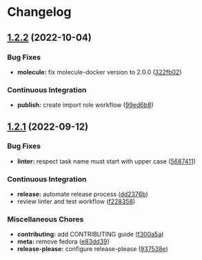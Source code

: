 # Changelog

## [1.2.2](https://github.com/chubchubsancho/ansible-pi-hole/compare/v1.2.1...v1.2.2) (2022-10-04)


### Bug Fixes

* **molecule:** fix molecule-docker version to 2.0.0 ([322fb02](https://github.com/chubchubsancho/ansible-pi-hole/commit/322fb0216397c18a7909c19eab01bf7cc7ee70cd))


### Continuous Integration

* **publish:** create import role workflow ([99ed6b8](https://github.com/chubchubsancho/ansible-pi-hole/commit/99ed6b86433632141a1c5c6ff35aeb6ae55e459a))

## [1.2.1](https://github.com/chubchubsancho/ansible-pi-hole/compare/v1.2.0...v1.2.1) (2022-09-12)


### Bug Fixes

* **linter:** respect task name must start with upper case ([5687411](https://github.com/chubchubsancho/ansible-pi-hole/commit/5687411c865504d4327e8e12d8de6e6365d14a1a))


### Continuous Integration

* **release:** automate release process ([dd2376b](https://github.com/chubchubsancho/ansible-pi-hole/commit/dd2376b45523488e4ea08aad48c3b7c679414675))
* review linter and test workflow ([f228358](https://github.com/chubchubsancho/ansible-pi-hole/commit/f2283586768c175fb47b501c91b4b01ce8a3de57))


### Miscellaneous Chores

* **contributing:** add CONTRIBUTING guide ([f300a5a](https://github.com/chubchubsancho/ansible-pi-hole/commit/f300a5a39b6137069d92959cf67be7ed558038ed))
* **meta:** remove fedora ([e83dd39](https://github.com/chubchubsancho/ansible-pi-hole/commit/e83dd393d8285974298e31606dc3d608e11bc42e))
* **release-please:** configure release-please ([937538e](https://github.com/chubchubsancho/ansible-pi-hole/commit/937538eb5028d8a7cf670811497d7754147f31db))

